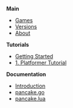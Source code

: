 
**Main**
  - [Games](/games)
  - [Versions](/versions)
  - [About](/about)


**Tutorials**
  - [Getting Started](/tutorials/Getting_Started)
  - [1. Platformer Tutorial](/tutorials/platformer)


**Documentation**
  - [Introduction](/docs/intro)
  - [pancake.go](/docs/go)
  - [pancake.lua](/docs/lua)
